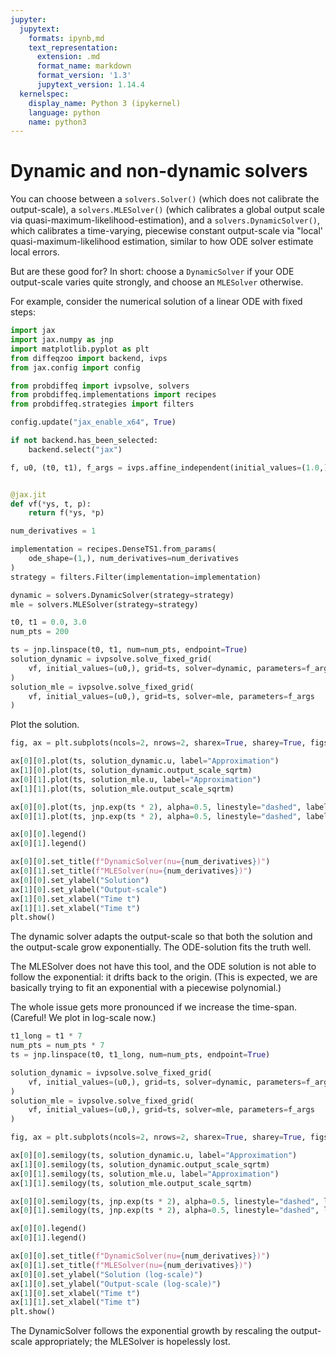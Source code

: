 ```yaml
---
jupyter:
  jupytext:
    formats: ipynb,md
    text_representation:
      extension: .md
      format_name: markdown
      format_version: '1.3'
      jupytext_version: 1.14.4
  kernelspec:
    display_name: Python 3 (ipykernel)
    language: python
    name: python3
---
```


# Dynamic and non-dynamic solvers

You can choose between a `solvers.Solver()` (which does not calibrate the output-scale), a `solvers.MLESolver()` (which calibrates a global output scale via quasi-maximum-likelihood-estimation), and a `solvers.DynamicSolver()`, which calibrates a time-varying, piecewise constant output-scale via "local' quasi-maximum-likelihood estimation, similar to how ODE solver estimate local errors.

But are these good for?
In short: choose a `DynamicSolver` if your ODE output-scale varies quite strongly, and choose an `MLESolver` otherwise.

For example, consider the numerical solution of a linear ODE with fixed steps:

```python
import jax
import jax.numpy as jnp
import matplotlib.pyplot as plt
from diffeqzoo import backend, ivps
from jax.config import config

from probdiffeq import ivpsolve, solvers
from probdiffeq.implementations import recipes
from probdiffeq.strategies import filters

config.update("jax_enable_x64", True)

if not backend.has_been_selected:
    backend.select("jax")
```

```python
f, u0, (t0, t1), f_args = ivps.affine_independent(initial_values=(1.0,), a=2.0)


@jax.jit
def vf(*ys, t, p):
    return f(*ys, *p)
```

```python
num_derivatives = 1

implementation = recipes.DenseTS1.from_params(
    ode_shape=(1,), num_derivatives=num_derivatives
)
strategy = filters.Filter(implementation=implementation)

dynamic = solvers.DynamicSolver(strategy=strategy)
mle = solvers.MLESolver(strategy=strategy)
```

```python
t0, t1 = 0.0, 3.0
num_pts = 200

ts = jnp.linspace(t0, t1, num=num_pts, endpoint=True)
solution_dynamic = ivpsolve.solve_fixed_grid(
    vf, initial_values=(u0,), grid=ts, solver=dynamic, parameters=f_args
)
solution_mle = ivpsolve.solve_fixed_grid(
    vf, initial_values=(u0,), grid=ts, solver=mle, parameters=f_args
)
```

Plot the solution.

```python
fig, ax = plt.subplots(ncols=2, nrows=2, sharex=True, sharey=True, figsize=(8, 5))

ax[0][0].plot(ts, solution_dynamic.u, label="Approximation")
ax[1][0].plot(ts, solution_dynamic.output_scale_sqrtm)
ax[0][1].plot(ts, solution_mle.u, label="Approximation")
ax[1][1].plot(ts, solution_mle.output_scale_sqrtm)

ax[0][0].plot(ts, jnp.exp(ts * 2), alpha=0.5, linestyle="dashed", label="exp(At)y0")
ax[0][1].plot(ts, jnp.exp(ts * 2), alpha=0.5, linestyle="dashed", label="exp(At)y0")

ax[0][0].legend()
ax[0][1].legend()

ax[0][0].set_title(f"DynamicSolver(nu={num_derivatives})")
ax[0][1].set_title(f"MLESolver(nu={num_derivatives})")
ax[0][0].set_ylabel("Solution")
ax[1][0].set_ylabel("Output-scale")
ax[1][0].set_xlabel("Time t")
ax[1][1].set_xlabel("Time t")
plt.show()
```

The dynamic solver adapts the output-scale so that both the solution and the output-scale grow exponentially.
The ODE-solution fits the truth well.

The MLESolver does not have this tool, and the ODE solution is not able to follow the exponential: it drifts back to the origin. (This is expected, we are basically trying to fit an exponential with a piecewise polynomial.)

The whole issue gets more pronounced if we increase the time-span. (Careful! We plot in log-scale now.)


```python
t1_long = t1 * 7
num_pts = num_pts * 7
ts = jnp.linspace(t0, t1_long, num=num_pts, endpoint=True)

solution_dynamic = ivpsolve.solve_fixed_grid(
    vf, initial_values=(u0,), grid=ts, solver=dynamic, parameters=f_args
)
solution_mle = ivpsolve.solve_fixed_grid(
    vf, initial_values=(u0,), grid=ts, solver=mle, parameters=f_args
)
```

```python
fig, ax = plt.subplots(ncols=2, nrows=2, sharex=True, sharey=True, figsize=(8, 5))

ax[0][0].semilogy(ts, solution_dynamic.u, label="Approximation")
ax[1][0].semilogy(ts, solution_dynamic.output_scale_sqrtm)
ax[0][1].semilogy(ts, solution_mle.u, label="Approximation")
ax[1][1].semilogy(ts, solution_mle.output_scale_sqrtm)

ax[0][0].semilogy(ts, jnp.exp(ts * 2), alpha=0.5, linestyle="dashed", label="exp(At)y0")
ax[0][1].semilogy(ts, jnp.exp(ts * 2), alpha=0.5, linestyle="dashed", label="exp(At)y0")

ax[0][0].legend()
ax[0][1].legend()

ax[0][0].set_title(f"DynamicSolver(nu={num_derivatives})")
ax[0][1].set_title(f"MLESolver(nu={num_derivatives})")
ax[0][0].set_ylabel("Solution (log-scale)")
ax[1][0].set_ylabel("Output-scale (log-scale)")
ax[1][0].set_xlabel("Time t")
ax[1][1].set_xlabel("Time t")
plt.show()
```

The DynamicSolver follows the exponential growth by rescaling the output-scale appropriately; the MLESolver is hopelessly lost.
